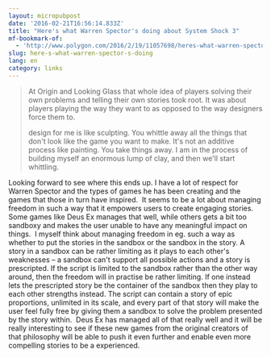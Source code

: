 ```yaml
---
layout: micropubpost
date: '2016-02-21T16:56:14.833Z'
title: "Here's what Warren Spector's doing about System Shock 3"
mf-bookmark-of:
  - 'http://www.polygon.com/2016/2/19/11057698/heres-what-warren-spectors-doing-about-system-shock-3'
slug: here-s-what-warren-spector-s-doing
lang: en
category: links
---
```

> At Origin and Looking Glass that whole idea of players solving their own problems and telling their own stories took root. It was about players playing the way they want to as opposed to the way designers force them to.
> 
> design for me is like sculpting. You whittle away all the things that don't look like the game you want to make. It's not an additive process like painting. You take things away. I am in the process of building myself an enormous lump of clay, and then we'll start whittling.

​Looking forward to see where this ends up. I have a lot ​of respect for Warren Spector and the types of games he has been creating and the games that those in turn have inspired. ​ ​It seems to be a lot about managing freedom in such a way that it empowers users to create engaging stories. Some games like Deus Ex manages that well, while others gets a bit too sandboxy and makes the user unable to have any meaningful impact on things. ​ ​I myself think about managing freedom in eg. such a way as whether to put the stories in the sandbox or the sandbox in the story. A story in a sandbox can be rather limiting as it plays to each other's weaknesses – a sandbox can't support all possible actions and a story is prescripted. If the script is limited to the sandbox rather than the other way around, then the freedom will in practise be rather limiting. If one instead lets the prescripted story be the container of the sandbox then they play to each other strengths instead. The script can contain a story of epic proportions, unlimited in its scale, and every part of that story will make the user feel fully free by giving them a sandbox to solve the problem presented by the story within. ​ ​Deus Ex has managed all of that really well and it will be really interesting to see if these new games from the original creators of that philosophy will be able to push it even further and enable even more compelling stories to be a experienced.
